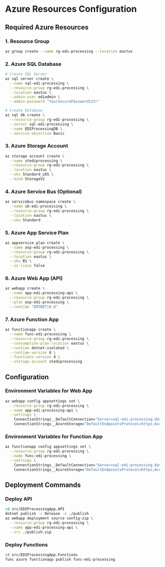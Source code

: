 # Azure Resources Configuration

## Required Azure Resources

### 1. Resource Group
```bash
az group create --name rg-edi-processing --location eastus
```

### 2. Azure SQL Database
```bash
# Create SQL Server
az sql server create \
  --name sql-edi-processing \
  --resource-group rg-edi-processing \
  --location eastus \
  --admin-user ediadmin \
  --admin-password "YourSecurePassword123!"

# Create Database
az sql db create \
  --resource-group rg-edi-processing \
  --server sql-edi-processing \
  --name EDIProcessingDB \
  --service-objective Basic
```

### 3. Azure Storage Account
```bash
az storage account create \
  --name stediprocessing \
  --resource-group rg-edi-processing \
  --location eastus \
  --sku Standard_LRS \
  --kind StorageV2
```

### 4. Azure Service Bus (Optional)
```bash
az servicebus namespace create \
  --name sb-edi-processing \
  --resource-group rg-edi-processing \
  --location eastus \
  --sku Standard
```

### 5. Azure App Service Plan
```bash
az appservice plan create \
  --name asp-edi-processing \
  --resource-group rg-edi-processing \
  --location eastus \
  --sku B1 \
  --is-linux false
```

### 6. Azure Web App (API)
```bash
az webapp create \
  --name app-edi-processing-api \
  --resource-group rg-edi-processing \
  --plan asp-edi-processing \
  --runtime "DOTNET|8.0"
```

### 7. Azure Function App
```bash
az functionapp create \
  --name func-edi-processing \
  --resource-group rg-edi-processing \
  --consumption-plan-location eastus \
  --runtime dotnet-isolated \
  --runtime-version 8 \
  --functions-version 4 \
  --storage-account stediprocessing
```

## Configuration

### Environment Variables for Web App
```bash
az webapp config appsettings set \
  --resource-group rg-edi-processing \
  --name app-edi-processing-api \
  --settings \
    ConnectionStrings__DefaultConnection="Server=sql-edi-processing.database.windows.net;Database=EDIProcessingDB;User Id=ediadmin;Password=YourSecurePassword123!;Encrypt=True;" \
    ConnectionStrings__AzureStorage="DefaultEndpointsProtocol=https;AccountName=stediprocessing;AccountKey=<storage-key>;EndpointSuffix=core.windows.net"
```

### Environment Variables for Function App
```bash
az functionapp config appsettings set \
  --resource-group rg-edi-processing \
  --name func-edi-processing \
  --settings \
    ConnectionStrings__DefaultConnection="Server=sql-edi-processing.database.windows.net;Database=EDIProcessingDB;User Id=ediadmin;Password=YourSecurePassword123!;Encrypt=True;" \
    ConnectionStrings__AzureStorage="DefaultEndpointsProtocol=https;AccountName=stediprocessing;AccountKey=<storage-key>;EndpointSuffix=core.windows.net"
```

## Deployment Commands

### Deploy API
```bash
cd src/EDIProcessingApp.API
dotnet publish -c Release -o ./publish
az webapp deployment source config-zip \
  --resource-group rg-edi-processing \
  --name app-edi-processing-api \
  --src ./publish.zip
```

### Deploy Functions
```bash
cd src/EDIProcessingApp.Functions
func azure functionapp publish func-edi-processing
```
